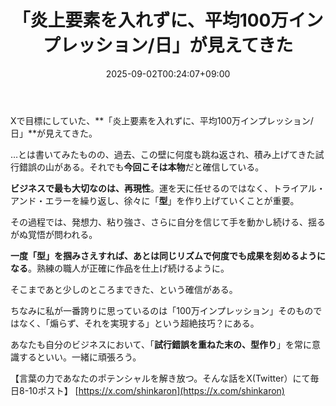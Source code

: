 ﻿---
title: "「炎上要素を入れずに、平均100万インプレッション/日」が見えてきた"
date: 2025-09-02T00:24:07+09:00
draft: false
---

Xで目標にしていた、**「炎上要素を入れずに、平均100万インプレッション/日」**が見えてきた。

…とは書いてみたものの、過去、この壁に何度も跳ね返され、積み上げてきた試行錯誤の山がある。それでも**今回こそは本物**だと確信している。

**ビジネスで最も大切なのは、再現性**。運を天に任せるのではなく、トライアル・アンド・エラーを繰り返し、徐々に「**型**」を作り上げていくことが重要。

その過程では、発想力、粘り強さ、さらに自分を信じて手を動かし続ける、揺るがぬ覚悟が問われる。

**一度「型」を掴みさえすれば、あとは同じリズムで何度でも成果を刻めるようになる**。熟練の職人が正確に作品を仕上げ続けるように。

そこまであと少しのところまできた、という確信がある。

ちなみに私が一番誇りに思っているのは「100万インプレッション」そのものではなく、「煽らず、それを実現する」という超絶技巧？にある。

あなたも自分のビジネスにおいて、「**試行錯誤を重ねた末の、型作り**」を常に意識するといい。一緒に頑張ろう。

【言葉の力であなたのポテンシャルを解き放つ。そんな話をX(Twitter）にて毎日8-10ポスト】
[https://x.com/shinkaron](https://x.com/shinkaron)